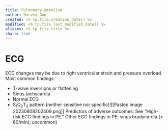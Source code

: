 ```yaml
---
title: Pulmonary embolism
author: Harvey Guo
created: <% tp.file.creation_date() %>
modified: <% tp.file.last_modified_date() %>
aliases: <% tp.file.title %>
share: true
---
```


# ECG
ECG changes may be due to right ventricular strain and pressure overload.
Most common findings 
- T-wave inversions or flattening
- Sinus tachycardia 
- Normal ECG
- S<sub>1</sub>Q<sub>3</sub>T<sub>3</sub> pattern (neither sensitive nor specific)![[Pasted image 20230808202409.png]]
Predictors of adverse outcomes: See “High-risk ECG findings in PE.”
Other ECG findings in PE: sinus bradycardia (< 60/min); uncommon) 